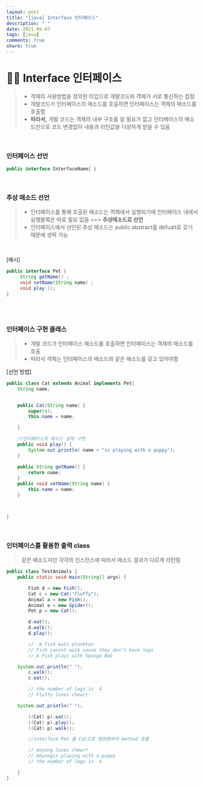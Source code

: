 ```yaml
---
layout: post
title: "[java] Interface 인터페이스"
description: " "
date: 2021-06-07
tags: [java]
comments: true
share: true
---
```


# 🙍‍♀️ Interface 인터페이스

> - 객체의 사용방법을 정의한 타입으로 개발코드와 객체가 서로 통신하는 접점
> - 개발코드가 인터페이스의 매소드를 호출하면 인터페이스는 객체의 매소드를 호출함
> - **따라서,** 개발 코드는 객체의 내부 구조를 알 필요가 없고 인터페이스의 매소드만으로 코드 변경없이 내용과 리턴값을 다양하게 받을 수 있음

<br >

### 인터페이스 선언

```java
public interface InterfaceName{ }
```

<br>

### 추상 매소드 선언

> - 인터페이스를 통해 호출된 매소드는 객체에서 실행되기에 인터페이스 내에서 실행블록은 따로 필요 없음 ==> **추상매소드로 선언**
> - 인터페이스에서 선언된 추상 매소드는 public abstract를 defualt로 갖기 때문에 생략 가능

<br>

[예시]

```java
public interface Pet {
	 String getName() ;
	 void setName(String name) ;
	 void play ();
}
```

<br>
<br >

### 인터페이스 구현 클래스

> - 개발 코드가 인터페이스 매소드를 호출하면 인터페이스는 객체의 매소드를 호출
> - 따라서 객체는 인터페이스의 매소드와 같은 매소드를 갖고 있어야함

[선언 방법]

```java
public class Cat extends Animal implements Pet{
	String name;


	public Cat(String name) {
		super(4);
		this.name = name;

	}

    //인터페이스의 매소드 실제 구현
	public void play() {
		System.out.println( name + "is playing with a puppy");
	}

	public String getName() {
		return name;
	}
	public void setName(String name) {
		this.name = name;
	}



}
```

<br >

### 인터페이스를 활용한 출력 class

> 같은 매소드지만 각각의 인스턴스에 따라서 매소드 결과가 다르게 리턴됨

```java
public class TestAnimals {
	public static void main(String[] args) {

		Fish d = new Fish();
		Cat c = new Cat("Fluffy");
		Animal a = new Fish();
		Animal e = new Spider();
		Pet p = new Cat();

		d.eat();
		d.walk();
		d.play();

        //  A fish eats plankton
        // Fish cannot walk cause they don't have legs
        // A Fish plays with Sponge Bob

	System.out.println(" ");
		c.walk();
		c.eat();

        // the number of legs is  4
        // Fluffy loves chewrr

	System.out.println(" ");

		((Cat) p).eat();
		((Cat) p).play();
		((Cat) p).walk();

        //interface Pet 을 Cat으로 형변환하여 method 호출

        // Aeyong loves chewrr
        // Aeyongis playing with a puppy
        // the number of legs is  4

	}
}
```
